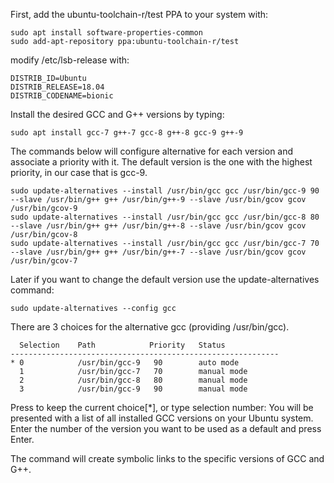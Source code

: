 First, add the ubuntu-toolchain-r/test PPA to your system with:

```
sudo apt install software-properties-common
sudo add-apt-repository ppa:ubuntu-toolchain-r/test
```
modify /etc/lsb-release with:
```
DISTRIB_ID=Ubuntu
DISTRIB_RELEASE=18.04
DISTRIB_CODENAME=bionic
```

Install the desired GCC and G++ versions by typing:
```
sudo apt install gcc-7 g++-7 gcc-8 g++-8 gcc-9 g++-9
```
The commands below will configure alternative for each version and associate a priority with it. The default version is the one with the highest priority, in our case that is gcc-9.
```
sudo update-alternatives --install /usr/bin/gcc gcc /usr/bin/gcc-9 90 --slave /usr/bin/g++ g++ /usr/bin/g++-9 --slave /usr/bin/gcov gcov /usr/bin/gcov-9
sudo update-alternatives --install /usr/bin/gcc gcc /usr/bin/gcc-8 80 --slave /usr/bin/g++ g++ /usr/bin/g++-8 --slave /usr/bin/gcov gcov /usr/bin/gcov-8
sudo update-alternatives --install /usr/bin/gcc gcc /usr/bin/gcc-7 70 --slave /usr/bin/g++ g++ /usr/bin/g++-7 --slave /usr/bin/gcov gcov /usr/bin/gcov-7
```
Later if you want to change the default version use the update-alternatives command:
```
sudo update-alternatives --config gcc
```
There are 3 choices for the alternative gcc (providing /usr/bin/gcc).
```
  Selection    Path            Priority   Status
------------------------------------------------------------
* 0            /usr/bin/gcc-9   90        auto mode
  1            /usr/bin/gcc-7   70        manual mode
  2            /usr/bin/gcc-8   80        manual mode
  3            /usr/bin/gcc-9   90        manual mode
```
Press <enter> to keep the current choice[*], or type selection number:
You will be presented with a list of all installed GCC versions on your Ubuntu system. Enter the number of the version you want to be used as a default and press Enter.

The command will create symbolic links to the specific versions of GCC and G++.